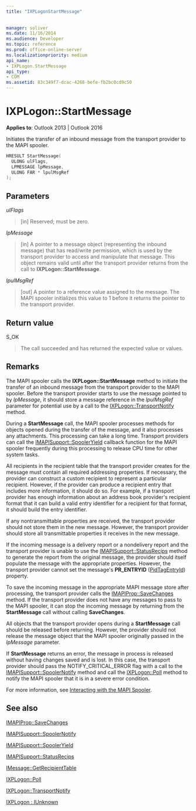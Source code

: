 ```yaml
---
title: "IXPLogonStartMessage"
 
 
manager: soliver
ms.date: 11/16/2014
ms.audience: Developer
ms.topic: reference
ms.prod: office-online-server
ms.localizationpriority: medium
api_name:
- IXPLogon.StartMessage
api_type:
- COM
ms.assetid: 83c349f7-dcac-4268-befe-fb2bc0cd9c50
---
```


# IXPLogon::StartMessage

  
  
**Applies to**: Outlook 2013 | Outlook 2016 
  
Initiates the transfer of an inbound message from the transport provider to the MAPI spooler.
  
```cpp
HRESULT StartMessage(
  ULONG ulFlags,
  LPMESSAGE lpMessage,
  ULONG FAR * lpulMsgRef
);
```

## Parameters

 _ulFlags_
  
> [in] Reserved; must be zero.
    
 _lpMessage_
  
> [in] A pointer to a message object (representing the inbound message) that has read/write permission, which is used by the transport provider to access and manipulate that message. This object remains valid until after the transport provider returns from the call to **IXPLogon::StartMessage**.
    
 _lpulMsgRef_
  
> [out] A pointer to a reference value assigned to the message. The MAPI spooler initializes this value to 1 before it returns the pointer to the transport provider.
    
## Return value

S_OK 
  
> The call succeeded and has returned the expected value or values.
    
## Remarks

The MAPI spooler calls the **IXPLogon::StartMessage** method to initiate the transfer of an inbound message from the transport provider to the MAPI spooler. Before the transport provider starts to use the message pointed to by  _lpMessage_, it should store a message reference in the _lpulMsgRef_ parameter for potential use by a call to the [IXPLogon::TransportNotify](ixplogon-transportnotify.md) method. 
  
During a **StartMessage** call, the MAPI spooler processes methods for objects opened during the transfer of the message, and it also processes any attachments. This processing can take a long time. Transport providers can call the [IMAPISupport::SpoolerYield](imapisupport-spooleryield.md) callback function for the MAPI spooler frequently during this processing to release CPU time for other system tasks. 
  
All recipients in the recipient table that the transport provider creates for the message must contain all required addressing properties. If necessary, the provider can construct a custom recipient to represent a particular recipient. However, if the provider can produce a recipient entry that includes more information, it should do so. For example, if a transport provider has enough information about an address book provider's recipient format that it can build a valid entry identifier for a recipient for that format, it should build the entry identifier.
  
If any nontransmittable properties are received, the transport provider should not store them in the new message. However, the transport provider should store all transmittable properties it receives in the new message.
  
If the incoming message is a delivery report or a nondelivery report and the transport provider is unable to use the [IMAPISupport::StatusRecips](imapisupport-statusrecips.md) method to generate the report from the original message, the provider should itself populate the message with the appropriate properties. However, the transport provider cannot set the message's **PR_ENTRYID** ([PidTagEntryId](pidtagentryid-canonical-property.md)) property.
  
To save the incoming message in the appropriate MAPI message store after processing, the transport provider calls the [IMAPIProp::SaveChanges](imapiprop-savechanges.md) method. If the transport provider does not have any messages to pass to the MAPI spooler, it can stop the incoming message by returning from the **StartMessage** call without calling **SaveChanges**.
  
All objects that the transport provider opens during a **StartMessage** call should be released before returning. However, the provider should not release the message object that the MAPI spooler originally passed in the _lpMessage_ parameter. 
  
If **StartMessage** returns an error, the message in process is released without having changes saved and is lost. In this case, the transport provider should pass the NOTIFY_CRITICAL_ERROR flag with a call to the [IMAPISupport::SpoolerNotify](imapisupport-spoolernotify.md) method and call the [IXPLogon::Poll](ixplogon-poll.md) method to notify the MAPI spooler that it is in a severe error condition. 
  
For more information, see [Interacting with the MAPI Spooler](interacting-with-the-mapi-spooler.md). 
  
## See also



[IMAPIProp::SaveChanges](imapiprop-savechanges.md)
  
[IMAPISupport::SpoolerNotify](imapisupport-spoolernotify.md)
  
[IMAPISupport::SpoolerYield](imapisupport-spooleryield.md)
  
[IMAPISupport::StatusRecips](imapisupport-statusrecips.md)
  
[IMessage::GetRecipientTable](imessage-getrecipienttable.md)
  
[IXPLogon::Poll](ixplogon-poll.md)
  
[IXPLogon::TransportNotify](ixplogon-transportnotify.md)
  
[IXPLogon : IUnknown](ixplogoniunknown.md)

